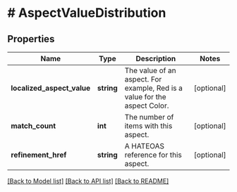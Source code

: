 # # AspectValueDistribution

## Properties

Name | Type | Description | Notes
------------ | ------------- | ------------- | -------------
**localized_aspect_value** | **string** | The value of an aspect. For example, Red is a value for the aspect Color. | [optional]
**match_count** | **int** | The number of items with this aspect. | [optional]
**refinement_href** | **string** | A HATEOAS reference for this aspect. | [optional]

[[Back to Model list]](../../README.md#models) [[Back to API list]](../../README.md#endpoints) [[Back to README]](../../README.md)
